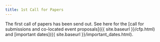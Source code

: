 ```yaml
---
title: 1st Call for Papers
---
```


The first call of papers has been send out. See here for the [call for submissions and co-located event proposals]({{ site.baseurl }}/cfp.html) and [important dates]({{ site.baseurl }}/important_dates.html).
